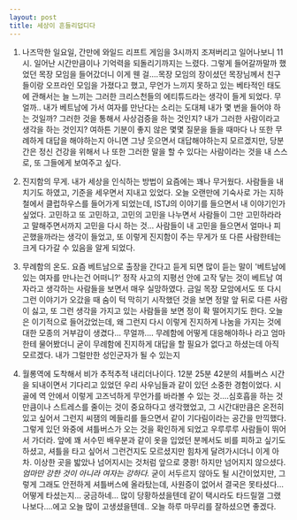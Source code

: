 ```yaml
---
layout: post
title: 세상이 흔들리덥디다
---
```


1. 나즈막한 일요일, 간만에 와일드 리프트 게임을 3시까지 조져버리고 일어나보니 11시. 일어난 시간만큼이나 기억력을 되돌리기까지는 느렸다. 그렇게 들어갈까말까 했었던 목장 모임을 들어갔더니 이게 웬 걸....목장 모임의 장이셨던 목장님께서 친구들이랑 오프라인 모임을 가졌다고 했고, 무언가 느끼지 못하고 있는 베타적인 태도에 관해서는 늘 느끼는 그러한 크리스천들의 에티튜드라는 생각이 들게 되었다. 무얼까.. 내가 베트남에 가서 여자를 만난다는 소리는 도대체 내가 몇 번을 들어야 하는 것일까? 그러한 것을 통해서 사상검증을 하는 것인지? 내가 그러한 사람이라고 생각을 하는 것인지? 여하튼 기분이 좋지 않은 몇몇 질문을 들을 때마다 나 또한 무례하게 대답을 해야하는지 아니면 그냥 웃으면서 대답해야하는지 모르겠지만, 당분간은 정신 건강을 위해서 나 또한 그러한 말을 할 수 있다는 사람이라는 것을 내 스스로, 또 그들에게 보여주고 싶다.

2. 진지함의 무게. 내가 세상을 인식하는 방법이 요즘에는 꽤나 무거웠다. 사람들을 내치기도 하였고, 기준을 세우면서 지내고 있었다. 오늘 오랜만에 기숙사로 가는 지하철에서 클럽하우스를 들어가게 되었는데, ISTJ의 이야기를 들으면서 내 이야기인가 싶었다. 고민하고 또 고민하고, 고민의 고민을 나누면서 사람들이 그만 고민하라라고 말해주면서까지 고민을 다시 하는 것... 사람들이 내 고민을 들으면서 얼마나 피곤했을까라는 생각이 들었고, 또 이렇게 진지함이 주는 무게가 또 다른 사람한테는 크게 다가갈 수 있음을 알게 되었다.

3. 무례함의 온도. 요즘 베트남으로 출장을 간다고 듣게 되면 많이 듣는 말이 '베트남에 있는 여자를 만나는건 어떠니?' 정작 사고의 지평선 안에 고작 닿는 것이 베트남 여자라고 생각하는 사람들을 보면서 매우 실망하였다. 금일 목장 모암에서도 또 다시 그런 이야기가 오갔을 때 숨이 턱 막히기 시작했던 것을 보면 정말 앞 뒤로 다른 사람이 싫고, 또 그런 생각을 가지고 있는 사람들을 보면 정이 확 떨어지기도 한다. 오늘은 이기적으로 들어갔었는데, 왜 그런지 다시 이렇게 진지하게 나눔을 가지는 것에대한 모종의 거부감이 생겼다... 무얼까.... 무례함에 어떻게 대응해야하나 라고 엄마한테 물어봤더니 굳이 무례함에 진지하게 대답을 할 필요가 없다고 하셨는데 아직 모르겠다. 내가 그럴만한 성인군자가 될 수 있는지

4. 월롱역에 도착해서 비가 추적추적 내리더나이다. 12분 25분 42분의 셔틀버스 시간을 되내이면서 기다리고 있었던 우리 사우님들과 같이 있던 소중한 경험이었다. 시골에 역 안에서 이렇게 고즈넉하게 무언가를 바라볼 수 있는 것....심호흡을 하는 것만큼이나 스트레스를 줄이는 것이 중요하다고 생각했었고, 그 시간대만큼은 온전히 있고 싶어서 그런지 씨잼의 메들리를 들으면서 같이 기다림이라는 공간을 만끽했다. 그렇게 있던 와중에 셔틀버스가 오는 것을 확인하게 되었고 우루루루 사람들이 뛰어서 가더라. 앞에 꽤 서수민 배우분과 같이 옷을 입었던 분께서도 비를 피하고 싶기도 하셨고, 셔틀을 타고 싶어서 그런건지도 모르셨지만 힘차게 달려가시더니 이게 아차. 이상한 곳을 밟았나 넘어지시는 것처럼 앞으로 쿵쾅! 하지만 넘어지지 않으셨다. *엄마만 강한 것이 아니라 여자는 강하다.* 굳이 서두르지 않아도 될 시간이었지만, 그렇게 그래도 안전하게 셔틀버스에 올라탔는데, 사원증이 없어서 결국은 못타셨다... 어떻게 타셨는지... 궁금하네... 많이 당황하셨을텐데 같이 택시라도 타드릴껄 그랬나보다....에고 오늘 많이 고생셨을텐데.. 오늘 하루 마무리를 잘하셨으면 좋겠다.